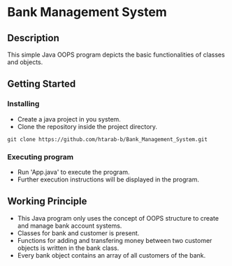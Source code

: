 # Bank Management System

## Description

This simple Java OOPS program depicts the basic functionalities of classes and objects.

## Getting Started

### Installing
* Create a java project in you system.
* Clone the repository inside the project directory.
```
git clone https://github.com/htarab-b/Bank_Management_System.git
```

### Executing program
* Run 'App.java' to execute the program.
* Further execution instructions will be displayed in the program.

## Working Principle
* This Java program only uses the concept of OOPS structure to create and manage bank account systems.
* Classes for bank and customer is present.
* Functions for adding and transfering money between two customer objects is written in the bank class.
* Every bank object contains an array of all customers of the bank.
